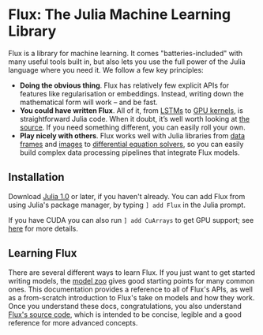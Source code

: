 # Flux: The Julia Machine Learning Library

Flux is a library for machine learning. It comes "batteries-included" with many useful tools built in, but also lets you use the full power of the Julia language where you need it. We follow a few key principles:

* **Doing the obvious thing**. Flux has relatively few explicit APIs for features like regularisation or embeddings. Instead, writing down the mathematical form will work – and be fast.
* **You could have written Flux**. All of it, from [LSTMs](https://github.com/FluxML/Flux.jl/blob/ec16a2c77dbf6ab8b92b0eecd11661be7a62feef/src/layers/recurrent.jl#L131) to [GPU kernels](https://github.com/JuliaGPU/CuArrays.jl), is straightforward Julia code. When it doubt, it’s well worth looking at [the source](https://github.com/FluxML/Flux.jl/). If you need something different, you can easily roll your own.
* **Play nicely with others**. Flux works well with Julia libraries from [data frames](https://github.com/JuliaComputing/JuliaDB.jl) and [images](https://github.com/JuliaImages/Images.jl) to [differential equation solvers](https://github.com/JuliaDiffEq/DifferentialEquations.jl), so you can easily build complex data processing pipelines that integrate Flux models.

## Installation

Download [Julia 1.0](https://julialang.org/) or later, if you haven't already. You can add Flux from using Julia's package manager, by typing `] add Flux` in the Julia prompt.

If you have CUDA you can also run `] add CuArrays` to get GPU support; see [here](gpu.md) for more details.

## Learning Flux

There are several different ways to learn Flux. If you just want to get started writing models, the [model zoo](https://github.com/FluxML/model-zoo/) gives good starting points for many common ones. This documentation provides a reference to all of Flux's APIs, as well as a from-scratch introduction to Flux's take on models and how they work. Once you understand these docs, congratulations, you also understand [Flux's source code](https://github.com/FluxML/Flux.jl), which is intended to be concise, legible and a good reference for more advanced concepts.

